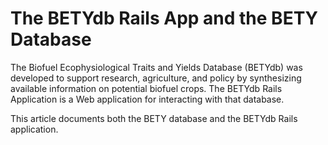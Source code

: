 The BETYdb Rails App and the BETY Database
=======
The Biofuel Ecophysiological Traits and Yields Database (BETYdb) was developed to support research, agriculture, and policy by synthesizing available information on potential biofuel crops.  The BETYdb Rails Application is a Web application for interacting with that database.

This article documents both the BETY database and the BETYdb Rails application.

